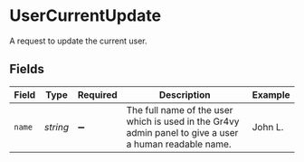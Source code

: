 # UserCurrentUpdate

A request to update the current user.


## Fields

| Field                                                                                                  | Type                                                                                                   | Required                                                                                               | Description                                                                                            | Example                                                                                                |
| ------------------------------------------------------------------------------------------------------ | ------------------------------------------------------------------------------------------------------ | ------------------------------------------------------------------------------------------------------ | ------------------------------------------------------------------------------------------------------ | ------------------------------------------------------------------------------------------------------ |
| `name`                                                                                                 | *string*                                                                                               | :heavy_minus_sign:                                                                                     | The full name of the user which is used in the Gr4vy admin panel to give a user a human readable name. | John L.                                                                                                |